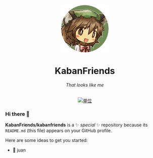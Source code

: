 <div align="center">
<img src="https://raw.githubusercontent.com/KabanFriends/creation/master/images/avatar.png" alt="CraftGR" width="150" height="150">
<h1>KabanFriends</h1>
<i>That looks like me</i>
<br><br>

[![単位](https://github.com/KabanFriends/kabanfriends/actions/workflows/build.yml/badge.svg)](https://github.com/KabanFriends/kabanfriends/actions/workflows/build.yml)

</div>

### Hi there 👋

**KabanFriends/kabanfriends** is a ✨ _special_ ✨ repository because its `README.md` (this file) appears on your GitHub profile.

Here are some ideas to get you started:

- 🐎 juan
